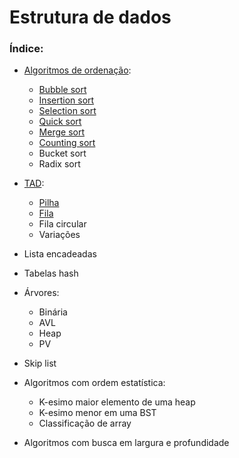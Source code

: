 # Estrutura de dados

### Índice:

- [Algoritmos de ordenação](algoritmos_ordenacao/):
  - [Bubble sort](algoritmos_ordenacao/bubble_sort.py)
  - [Insertion sort](algoritmos_ordenacao/insertion_sort.py)
  - [Selection sort](algoritmos_ordenacao/selection_sort.py)
  - [Quick sort](algoritmos_ordenacao/quick_sort.py)
  - [Merge sort](algoritmos_ordenacao/merge_sort.py)
  - [Counting sort](algoritmos_ordenacao/counting_sort.py)
  - Bucket sort
  - Radix sort

- [TAD](TAD/):
  - [Pilha](TAD/stack.py)
  - [Fila](TAD/queue.py)
  - Fila circular
  - Variações

- Lista encadeadas

- Tabelas hash

- Árvores:
  - Binária
  - AVL
  - Heap
  - PV

- Skip list

- Algoritmos com ordem estatística:
  - K-esimo maior elemento de uma heap
  - K-esimo menor em uma BST
  - Classificação de array

- Algoritmos com busca em largura e profundidade
